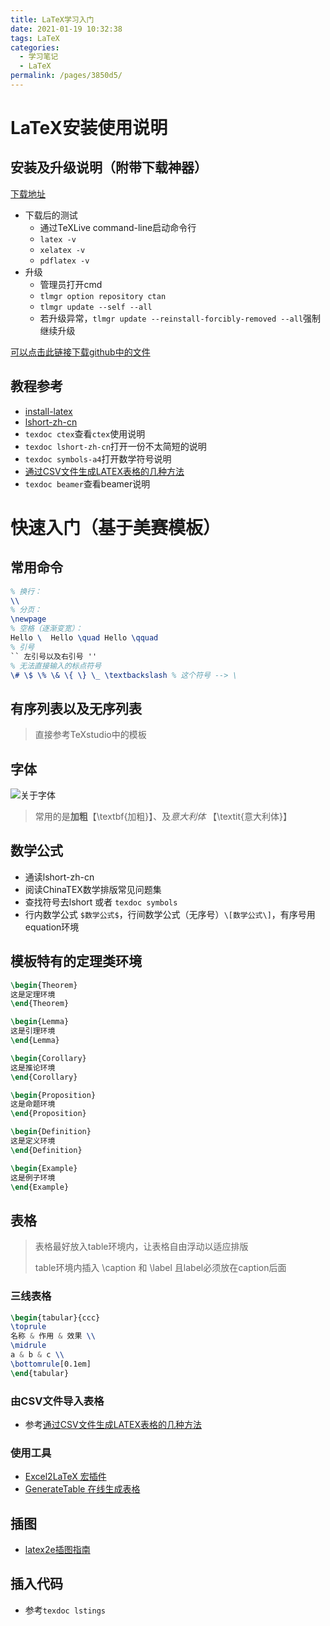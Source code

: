 ```yaml
---
title: LaTeX学习入门
date: 2021-01-19 10:32:38
tags: LaTeX
categories: 
  - 学习笔记
  - LaTeX
permalink: /pages/3850d5/
---
```




# LaTeX安装使用说明

## 安装及升级说明（附带下载神器）

[下载地址](tug.org/texlive)

+ 下载后的测试
  + 通过TeXLive command-line启动命令行
  + `latex -v`
  + `xelatex -v`
  + `pdflatex -v`
+ 升级
  + 管理员打开cmd
  + `tlmgr option repository ctan`
  + `tlmgr update --self --all`
  + 若升级异常，`tlmgr update --reinstall-forcibly-removed --all`强制继续升级

[可以点击此链接下载github中的文件](https://d.serctl.com)

## 教程参考

+ [install-latex](https://gitee.com/OsbertWang/install-latex-guide-zh-cn?_from=gitee_search)
+ [lshort-zh-cn](https://ctan.org/pkg/lshort-zh-cn)
+ `texdoc ctex`查看`ctex`使用说明
+ `texdoc lshort-zh-cn`打开一份不太简短的说明
+ `texdoc symbols-a4`打开数学符号说明
+ [通过CSV文件生成LATEX表格的几种方法](https://github.com/registor/csv2latextab)
+ `texdoc beamer`查看beamer说明

# 快速入门（基于美赛模板）

## 常用命令

```latex
% 换行：
\\ 
% 分页：
\newpage
% 空格（逐渐变宽）：
Hello \  Hello \quad Hello \qquad
% 引号
`` 左引号以及右引号 ''
% 无法直接输入的标点符号
\# \$ \% \& \{ \} \_ \textbackslash % 这个符号 --> \
```

## 有序列表以及无序列表

> 直接参考TeXstudio中的模板

## 字体

![关于字体](https://img.imgdb.cn/item/6006b9153ffa7d37b3e09d84.jpg)

> 常用的是**加粗**【\textbf{加粗}】、及*意大利体* 【\textit{意大利体}】

## 数学公式

+ 通读lshort-zh-cn
+ 阅读ChinaTEX数学排版常见问题集
+ 查找符号去lshort 或者 `texdoc symbols`
+ 行内数学公式 `$数学公式$`，行间数学公式（无序号）`\[数学公式\]`，有序号用equation环境

## 模板特有的定理类环境

```latex
\begin{Theorem}
这是定理环境
\end{Theorem}

\begin{Lemma}
这是引理环境
\end{Lemma}

\begin{Corollary}
这是推论环境
\end{Corollary}

\begin{Proposition}
这是命题环境
\end{Proposition}

\begin{Definition}
这是定义环境
\end{Definition}

\begin{Example}
这是例子环境
\end{Example}
```

## 表格

> 表格最好放入table环境内，让表格自由浮动以适应排版
>
> table环境内插入 \caption 和 \label 且label必须放在caption后面

### 三线表格

```latex
\begin{tabular}{ccc}
\toprule
名称 & 作用 & 效果 \\
\midrule
a & b & c \\
\bottomrule[0.1em]
\end{tabular}
```

### 由CSV文件导入表格

+ 参考[通过CSV文件生成LATEX表格的几种方法](https://github.com/registor/csv2latextab)

### 使用工具

+ [Excel2LaTeX 宏插件](https://www.ctan.org/tex-archive/support/excel2latex/)
+ [GenerateTable 在线生成表格](https://www.tablesgenerator.com/)

## 插图

+ [latex2e插图指南](https://github.com/WenboSheng/epslatex-cn)

## 插入代码

+ 参考`texdoc lstings` 

